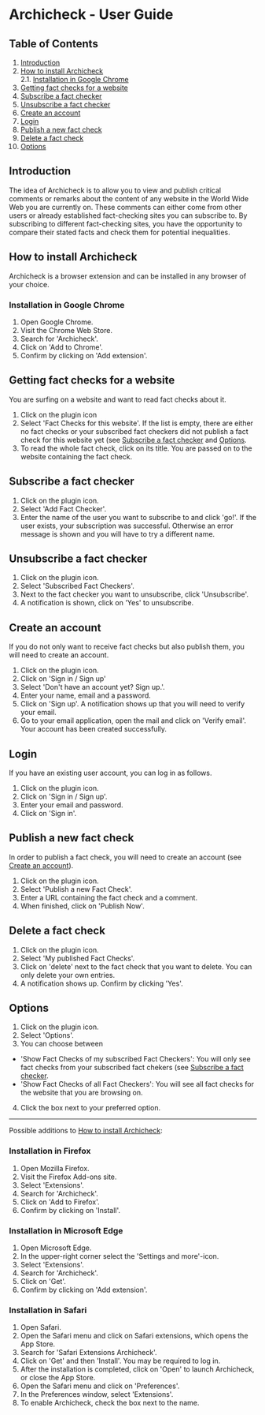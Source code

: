 # Archicheck - User Guide
## Table of Contents
1. [Introduction](#introduction)
2. [How to install Archicheck](#how-to-install-archicheck)  
2.1. [Installation in Google Chrome](#installation-in-google-chrome)
3. [Getting fact checks for a website](#getting-fact-checks-for-a-website)
4. [Subscribe a fact checker](#subscribe-a-fact-checker)
5. [Unsubscribe a fact checker](#unsubscribe-a-fact-checker)
6. [Create an account](#create-an-account)
7. [Login](#login)
8. [Publish a new fact check](#publish-a-new-fact-check)
9. [Delete a fact check](#delete-a-fact-check)
10. [Options](#options)

## Introduction
The idea of Archicheck is to allow you to view and publish critical comments or remarks about the content of any website in the World Wide Web you are currently on. These comments can either come from other users or already established fact-checking sites you can subscribe to. By subscribing to different fact-checking sites, you have the opportunity to compare their stated facts and check them for potential inequalities. 

## How to install Archicheck
Archicheck is a browser extension and can be installed in any browser of your choice.

### Installation in Google Chrome
1. Open Google Chrome.
2. Visit the Chrome Web Store.
3. Search for 'Archicheck'.
4. Click on 'Add to Chrome'.
5. Confirm by clicking on 'Add extension'.

## Getting fact checks for a website
You are surfing on a website and want to read fact checks about it.
1. Click on the plugin icon
2. Select 'Fact Checks for this website'. If the list is empty, there are either no fact checks or your subscribed fact checkers did not publish a fact check for this website yet (see [Subscribe a fact checker](#subscribe-a-fact-checker) and [Options](#options).
3. To read the whole fact check, click on its title. You are passed on to the website containing the fact check.

## Subscribe a fact checker
1. Click on the plugin icon.
2. Select 'Add Fact Checker'.
3. Enter the name of the user you want to subscribe to and click 'go!'.
If the user exists, your subscription was successful. Otherwise an error message is shown and you will have to try a different name.

## Unsubscribe a fact checker
1. Click on the plugin icon.
2. Select 'Subscribed Fact Checkers'.
3. Next to the fact checker you want to unsubscribe, click 'Unsubscribe'.
4. A notification is shown, click on 'Yes' to unsubscribe.

## Create an account
If you do not only want to receive fact checks but also publish them, you will need to create an account.
1. Click on the plugin icon.
2. Click on 'Sign in / Sign up'
3. Select 'Don't have an account yet? Sign up.'.
4. Enter your name, email and a password.
5. Click on 'Sign up'. A notification shows up that you will need to verify your email.
6. Go to your email application, open the mail and click on 'Verify email'.
Your account has been created successfully.

## Login
If you have an existing user account, you can log in as follows.
1. Click on the plugin icon.
2. Click on 'Sign in / Sign up'.
3. Enter your email and password.
4. Click on 'Sign in'.

## Publish a new fact check
In order to publish a fact check, you will need to create an account (see [Create an account](#create-an-account)).
1. Click on the plugin icon.
2. Select 'Publish a new Fact Check'.
3. Enter a URL containing the fact check and a comment.
4. When finished, click on 'Publish Now'.

## Delete a fact check
1. Click on the plugin icon.
2. Select 'My published Fact Checks'.
3. Click on 'delete' next to the fact check that you want to delete. You can only delete your own entries.
4. A notification shows up. Confirm by clicking 'Yes'.

## Options
1. Click on the plugin icon.
2. Select 'Options'.
3. You can choose between
* 'Show Fact Checks of my subscribed Fact Checkers': You will only see fact checks from your subscribed fact chekers (see [Subscribe a fact checker](#subscribe-a-fact-checker).
* 'Show Fact Checks of all Fact Checkers': You will see all fact checks for the website that you are browsing on.
4. Click the box next to your preferred option.

___
Possible additions to [How to install Archicheck](#how-to-install-archicheck):
### Installation in Firefox
1. Open Mozilla Firefox.
2. Visit the Firefox Add-ons site.
3. Select 'Extensions'.
4. Search for 'Archicheck'.
5. Click on 'Add to Firefox'.
6. Confirm by clicking on 'Install'.

### Installation in Microsoft Edge
1. Open Microsoft Edge.
2. In the upper-right corner select the 'Settings and more'-icon.
3. Select 'Extensions'.
4. Search for 'Archicheck'.
5. Click on 'Get'.
6. Confirm by clicking on 'Add extension'.

### Installation in Safari
1. Open Safari.
2. Open the Safari menu and click on Safari extensions, which opens the App Store.
3. Search for 'Safari Extensions Archicheck'.
4. Click on 'Get' and then 'Install'. You may be required to log in.
5. After the installation is completed, click on 'Open' to launch Archicheck, or close the App Store.
6. Open the Safari menu and click on 'Preferences'.
7. In the Preferences window, select 'Extensions'.
8. To enable Archicheck, check the box next to the name.
